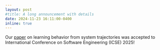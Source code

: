 ```yaml
---
layout: post
#title: A long announcement with details
date: 2024-11-23 16:11:00-0400
inline: true
---
```


Our [paper](https://arxiv.org/pdf/2412.02905) on learning behavior from system trajectories was accepted to International Conference on Software Engineering (ICSE) 2025!